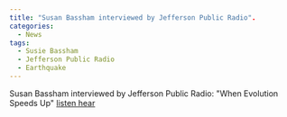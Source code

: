 ```yaml
---
title: "Susan Bassham interviewed by Jefferson Public Radio".
categories:
  - News
tags:
  - Susie Bassham		
  - Jefferson Public Radio
  - Earthquake
---
```


Susan Bassham interviewed by Jefferson Public Radio: "When Evolution Speeds Up" [listen hear](https://www.ijpr.org/show/the-jefferson-exchange/2016-01-07/when-evolution-speeds-up)